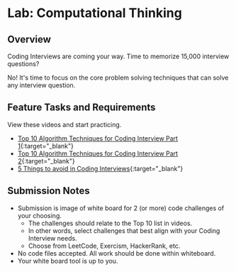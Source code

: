 # Lab: Computational Thinking

## Overview

Coding Interviews are coming your way. Time to memorize 15,000 interview questions?

No! It's time to focus on the core problem solving techniques that can solve any interview question.

## Feature Tasks and Requirements

View these videos and start practicing.

- [Top 10 Algorithm Techniques for Coding Interview Part 1](https://www.youtube.com/watch?v=r1MXwyiGi_U){:target="_blank"}
- [Top 10 Algorithm Techniques for Coding Interview Part 2](https://www.youtube.com/watch?v=zHczhZn-z30){:target="_blank"}
- [5 Things to avoid in Coding Interviews](https://www.youtube.com/watch?v=FowJZqVggCU){:target="_blank"}

## Submission Notes

- Submission is image of white board for 2 (or more) code challenges of your choosing.
  - The challenges should relate to the Top 10 list in videos.
  - In other words, select challenges that best align with your Coding Interview needs.
  - Choose from LeetCode, Exercism, HackerRank, etc.
- No code files accepted. All work should be done within whiteboard.
- Your white board tool is up to you.
